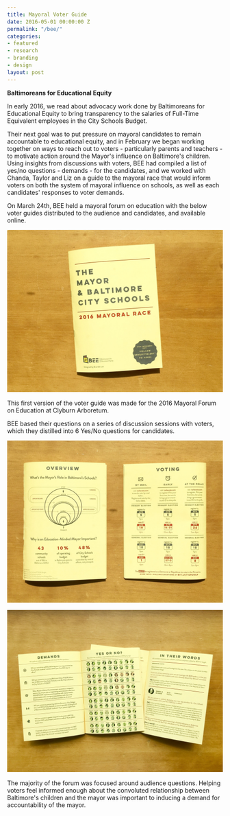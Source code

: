 ```yaml
---
title: Mayoral Voter Guide
date: 2016-05-01 00:00:00 Z
permalink: "/bee/"
categories:
- featured
- research
- branding
- design
layout: post
---
```


__Baltimoreans for Educational Equity__

In early 2016, we read about advocacy work done by Baltimoreans for Educational Equity to bring transparency to the salaries of Full-Time Equivalent employees in the City Schools Budget.

Their next goal was to put pressure on mayoral candidates to remain accountable to educational equity, and in February we began working together on ways to reach out to voters - particularly parents and teachers - to motivate action around the Mayor's influence on Baltimore's children. Using insights from discussions with voters, BEE had compiled a list of yes/no questions - demands - for the candidates, and we worked with Chanda, Taylor and Liz on a guide to the mayoral race that would inform voters on both the system of mayoral influence on schools, as well as each candidates' responses to voter demands.

On March 24th, BEE held a mayoral forum on education with the below voter guides distributed to the audience and candidates, and available online.

![BEE 1](/img/bee_1.jpeg)

This first version of the voter guide was made for the 2016 Mayoral Forum on Education at Clyburn Arboretum.

BEE based their questions on a series of discussion sessions with voters, which they distilled into 6 Yes/No questions for candidates.

![BEE 2](/img/bee_2.jpeg)

![BEE 3](/img/bee_3.jpeg)

The majority of the forum was focused around audience questions. Helping voters feel informed enough  about the convoluted relationship between Baltimore's children and the mayor was important to inducing a demand for accountability of the mayor.

